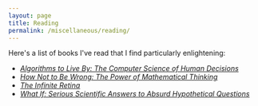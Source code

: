 ```yaml
---
layout: page
title: Reading
permalink: /miscellaneous/reading/
---
```


Here's a list of books I've read that I find particularly enlightening:
- [*Algorithms to Live By: The Computer Science of Human Decisions*](https://www.amazon.com/Algorithms-Live-Computer-Science-Decisions/dp/0007547994/)
- [*How Not to Be Wrong: The Power of Mathematical Thinking*](https://www.amazon.com/How-Not-Be-Wrong-Mathematical/dp/0143127535/)
- [*The Infinite Retina*](https://www.amazon.com/Infinite-Retina-Computing-technologies-revolution/dp/1838824049/)
- [*What If: Serious Scientific Answers to Absurd Hypothetical Questions*](https://www.amazon.com/What-If-Scientific-Hypothetical-Questions/dp/1848549563/)